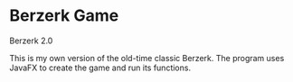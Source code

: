 # Berzerk Game

Berzerk 2.0

This is my own version of the old-time classic Berzerk. The program uses JavaFX to create the game and run its functions.
